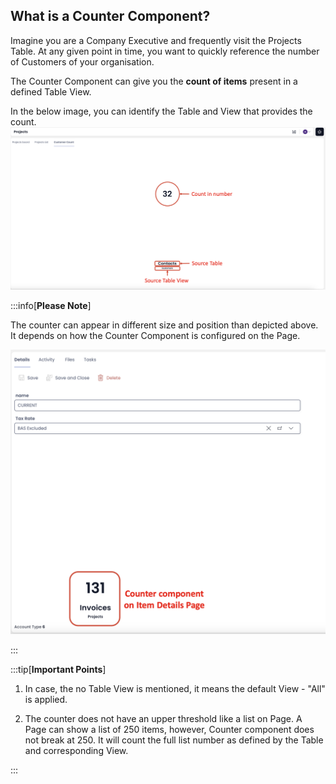 ## What is a Counter Component?
Imagine you are a Company Executive and frequently visit the Projects Table. At any given point in time, you want to quickly reference the number of Customers of your organisation. 

The Counter Component can give you the **count of items** present in a defined Table View.

In the below image, you can identify the Table and View that provides the count.
![Image showing a counter component](Counter_1.png)

:::info[**Please Note**]

The counter can appear in different size and position than depicted above. It depends on how the Counter Component is configured on the Page.

![Image showing Counter component on Item Details Page](Counter_2.png)

:::

:::tip[**Important Points**]

1. In case, the no Table View is mentioned, it means the default View - "All" is applied.

2. The counter does not have an upper threshold like a list on Page. A Page can show a list of 250 items, however, Counter component does not break at 250. It will count the full list number as defined by the Table and corresponding View.

:::